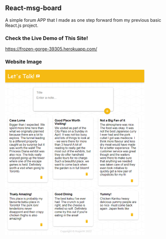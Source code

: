 ## React-msg-board
A simple forum APP that I made as one step forward from my previous basic React.js project.
</br>
### Check the Live Demo of This Site!
https://frozen-gorge-39305.herokuapp.com/
</br>
### Website Image
![DEMO](https://github.com/YKRogerWu/React-msg-board/blob/main/letsTalkDemoPic.png?raw=true)
